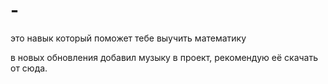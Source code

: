 # -
это навык который поможет тебе выучить математику

в новых обновления добавил музыку в проект, рекомендую её скачать от сюда.

